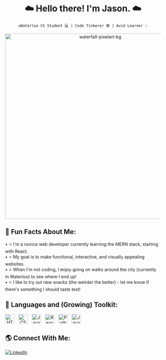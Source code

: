 <h1 align="center"> ☁️ Hello there! I'm Jason. ☁️ </h1>
 
<div align="center">
 
`uWaterloo CS Student 💻 | Code Tinkerer 🛠 | Avid Learner 💡`

<img src="https://user-images.githubusercontent.com/81478886/211448155-a8c4c20a-e50c-4125-9d46-82bdc8d6fd9a.jpg" alt="waterfall-pixelart-bg" width="600px"/>

<h2 align="left"> <b> 🐶 Fun Facts About Me:</b> </h2>

<p align="left">
• ⭐️ I'm a novice web developer currently learning the MERN stack, starting with React. <br />
• ⭐️ My goal is to make functional, interactive, and visually appealing websites. <br />
• ⭐️ When I'm not coding, I enjoy going on walks around the city (currently in Waterloo) to see where I end up! <br />
• ⭐️ I like to try out new snacks (the weirder the better) - let me know if there's something I should taste test!
 </p>

<h2 align="left"> <b> 🧰 Languages and (Growing) Toolkit:</b> </h2> 
 
<img align="left" alt="HTML" width="30px" style="padding-right:10px;" src="https://cdn.jsdelivr.net/gh/devicons/devicon/icons/html5/html5-plain.svg" />
<img align="left" alt="CSS" width="30px" style="padding-right:10px;" src="https://cdn.jsdelivr.net/gh/devicons/devicon/icons/css3/css3-plain.svg" />
<img align="left" alt="JavaScript" width="30px" style="padding-right:10px;" src="https://cdn.jsdelivr.net/gh/devicons/devicon/icons/javascript/javascript-plain.svg" />
<img align="left" alt="React" width="30px" style="padding-right:10px;" src="https://cdn.jsdelivr.net/gh/devicons/devicon/icons/react/react-original.svg" />
<img align="left" alt="Python" width="30px" style="padding-right:10px;" src="https://cdn.jsdelivr.net/gh/devicons/devicon/icons/python/python-plain.svg" />
<img align="left" alt="Java" width="30px" style="padding-right:10px;" src="https://cdn.jsdelivr.net/gh/devicons/devicon/icons/java/java-original.svg"/>
 
<br />
<br />

<h2 align="left"> <b> 🌎 Connect With Me:</b> </h2>
 
<p align="left">
  <a href="https://www.linkedin.com/in/jasonpann/">
    <img alt="LinkedIn" title="Add Me on LinkedIn!" src="https://custom-icon-badges.demolab.com/badge/-LinkedIn-blue?style=for-the-badge&logo=linkedin-svgrepo-com&logoColor=white"/>
  </a>
</p>
